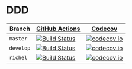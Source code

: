 # DDD

Branch|[GitHub Actions](https://github.com/rsetienne/DDD/actions)|[Codecov](https://www.codecov.io)
---|---|---
`master`|[![Build Status](https://github.com/rsetienne/DDD/workflows/R-CMD-check/badge.svg?branch=master)](https://github.com/rsetienne/DDD/actions)|[![codecov.io](https://codecov.io/github/rsetienne/DDD/coverage.svg?branch=master)](https://codecov.io/github/rsetienne/DDD/branch/master)
`develop`|[![Build Status](https://github.com/rsetienne/DDD/workflows/R-CMD-check/badge.svg?branch=develop)](https://github.com/rsetienne/DDD/actions)|[![codecov.io](https://codecov.io/github/rsetienne/DDD/coverage.svg?branch=develop)](https://codecov.io/github/rsetienne/DDD/branch/develop)
`richel`|[![Build Status](https://github.com/rsetienne/DDD/workflows/R-CMD-check/badge.svg?branch=richel)](https://github.com/rsetienne/DDD/actions)|[![codecov.io](https://codecov.io/github/rsetienne/DDD/coverage.svg?branch=richel)](https://codecov.io/github/rsetienne/DDD/branch/richel)
